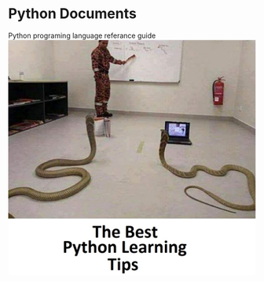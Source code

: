 # Python Documents
 Python programing language referance guide
![stack Overflow](https://github.com/RSAlperen/Python-Documents/blob/c8c4bb82a059a3b349288e8064613f9936e7b085/Images/readmeJpeg.jpg)

